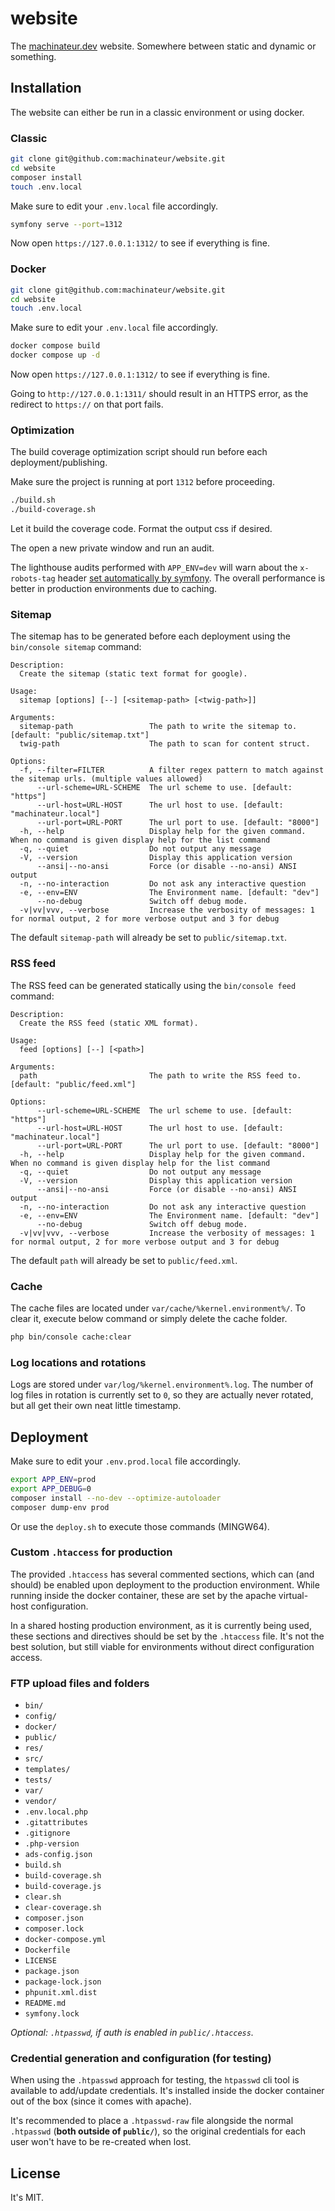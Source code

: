 # website

The [machinateur.dev](https://machinateur.dev/) website. Somewhere between static and dynamic or something.

## Installation

The website can either be run in a classic environment or using docker.

### Classic

```bash
git clone git@github.com:machinateur/website.git
cd website
composer install
touch .env.local
```

Make sure to edit your `.env.local` file accordingly.

```bash
symfony serve --port=1312
```

Now open `https://127.0.0.1:1312/` to see if everything is fine.

### Docker

```bash
git clone git@github.com:machinateur/website.git
cd website
touch .env.local
```

Make sure to edit your `.env.local` file accordingly.

```bash
docker compose build
docker compose up -d
```

Now open `https://127.0.0.1:1312/` to see if everything is fine.

Going to `http://127.0.0.1:1311/` should result in an HTTPS error, as the redirect to `https://` on that port fails.

### Optimization

The build coverage optimization script should run before each deployment/publishing.

Make sure the project is running at port `1312` before proceeding.

```bash
./build.sh
./build-coverage.sh
```

Let it build the coverage code. Format the output css if desired.

The open a new private window and run an audit.

The lighthouse audits performed with `APP_ENV=dev` will warn about the `x-robots-tag` header
[set automatically by symfony](https://symfony.com/doc/current/reference/configuration/framework.html#disallow-search-engine-index).
The overall performance is better in production environments due to caching.

### Sitemap

The sitemap has to be generated before each deployment using the `bin/console sitemap` command:

```
Description:
  Create the sitemap (static text format for google).

Usage:
  sitemap [options] [--] [<sitemap-path> [<twig-path>]]

Arguments:
  sitemap-path                 The path to write the sitemap to. [default: "public/sitemap.txt"]
  twig-path                    The path to scan for content struct.

Options:
  -f, --filter=FILTER          A filter regex pattern to match against the sitemap urls. (multiple values allowed)
      --url-scheme=URL-SCHEME  The url scheme to use. [default: "https"]
      --url-host=URL-HOST      The url host to use. [default: "machinateur.local"]
      --url-port=URL-PORT      The url port to use. [default: "8000"]
  -h, --help                   Display help for the given command. When no command is given display help for the list command
  -q, --quiet                  Do not output any message
  -V, --version                Display this application version
      --ansi|--no-ansi         Force (or disable --no-ansi) ANSI output
  -n, --no-interaction         Do not ask any interactive question
  -e, --env=ENV                The Environment name. [default: "dev"]
      --no-debug               Switch off debug mode.
  -v|vv|vvv, --verbose         Increase the verbosity of messages: 1 for normal output, 2 for more verbose output and 3 for debug
```

The default `sitemap-path` will already be set to `public/sitemap.txt`.

### RSS feed

The RSS feed can be generated statically using the `bin/console feed` command:

```
Description:
  Create the RSS feed (static XML format).

Usage:
  feed [options] [--] [<path>]

Arguments:
  path                         The path to write the RSS feed to. [default: "public/feed.xml"]

Options:
      --url-scheme=URL-SCHEME  The url scheme to use. [default: "https"]
      --url-host=URL-HOST      The url host to use. [default: "machinateur.local"]
      --url-port=URL-PORT      The url port to use. [default: "8000"]
  -h, --help                   Display help for the given command. When no command is given display help for the list command
  -q, --quiet                  Do not output any message
  -V, --version                Display this application version
      --ansi|--no-ansi         Force (or disable --no-ansi) ANSI output
  -n, --no-interaction         Do not ask any interactive question
  -e, --env=ENV                The Environment name. [default: "dev"]
      --no-debug               Switch off debug mode.
  -v|vv|vvv, --verbose         Increase the verbosity of messages: 1 for normal output, 2 for more verbose output and 3 for debug
```

The default `path` will already be set to `public/feed.xml`.

### Cache

The cache files are located under `var/cache/%kernel.environment%/`. To clear it, execute below command or simply delete
 the cache folder.

```bash
php bin/console cache:clear
```

### Log locations and rotations

Logs are stored under `var/log/%kernel.environment%.log`. The number of log files in rotation is currently set to `0`,
 so they are actually never rotated, but all get their own neat little timestamp.

## Deployment

Make sure to edit your `.env.prod.local` file accordingly.

```bash
export APP_ENV=prod
export APP_DEBUG=0
composer install --no-dev --optimize-autoloader
composer dump-env prod
```

Or use the `deploy.sh` to execute those commands (MINGW64).

### Custom `.htaccess` for production

The provided `.htaccess` has several commented sections, which can (and should) be enabled upon deployment to the
 production environment. While running inside the docker container, these are set by the apache virtual-host
 configuration.

In a shared hosting production environment, as it is currently being used, these sections and directives should be set
 by the `.htaccess` file. It's not the best solution, but still viable for environments without direct configuration
 access.

### FTP upload files and folders

- `bin/`
- `config/`
- `docker/`
- `public/`
- `res/`
- `src/`
- `templates/`
- `tests/`
- `var/`
- `vendor/`
- `.env.local.php`
- `.gitattributes`
- `.gitignore`
- `.php-version`
- `ads-config.json`
- `build.sh`
- `build-coverage.sh`
- `build-coverage.js`
- `clear.sh`
- `clear-coverage.sh`
- `composer.json`
- `composer.lock`
- `docker-compose.yml`
- `Dockerfile`
- `LICENSE`
- `package.json`
- `package-lock.json`
- `phpunit.xml.dist`
- `README.md`
- `symfony.lock`

*Optional: `.htpasswd`, if auth is enabled in `public/.htaccess`.*

### Credential generation and configuration (for testing)

When using the `.htpasswd` approach for testing, the `htpasswd` cli tool is available to add/update credentials. It's
 installed inside the docker container out of the box (since it comes with apache).

It's recommended to place a `.htpasswd-raw` file alongside the normal `.htpasswd` (**both outside of `public/`**), so
 the original credentials for each user won't have to be re-created when lost.

## License

It's MIT.
